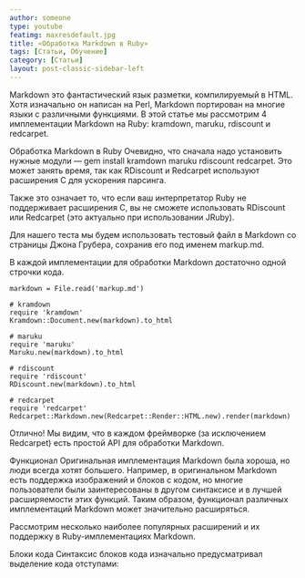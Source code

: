 ```yaml
---
author: someone
type: youtube
featimg: maxresdefault.jpg
title: «Обработка Markdown в Ruby»
tags: [Статьи, Обучение]
category: [Статьи]
layout: post-classic-sidebar-left
---
```

Markdown это фантастический язык разметки, компилируемый в HTML. Хотя изначально он написан на Perl, Markdown портирован на многие языки с различными функциями. В этой статье мы рассмотрим 4 имплементации Markdown на Ruby: kramdown, maruku, rdiscount и redcarpet.

Обработка Markdown в Ruby
Очевидно, что сначала надо установить нужные модули — gem install kramdown maruku rdiscount redcarpet. Это может занять время, так как RDiscount и Redcarpet используют расширения C для ускорения парсинга.

Также это означает то, что если ваш интерпретатор Ruby не поддерживает расширения C, вы не сможете использовать RDiscount или Redcarpet (это актуально при использовании JRuby).

Для нашего теста мы будем использовать тестовый файл в Markdown со страницы Джона Грубера, сохранив его под именем markup.md.

В каждой имплементации для обработки Markdown достаточно одной строчки кода.
<pre><code class="css">markdown = File.read('markup.md')

# kramdown
require 'kramdown'
Kramdown::Document.new(markdown).to_html

# maruku
require 'maruku'
Maruku.new(markdown).to_html

# rdiscount
require 'rdiscount'
RDiscount.new(markdown).to_html

# redcarpet
require 'redcarpet'
Redcarpet::Markdown.new(Redcarpet::Render::HTML.new).render(markdown)</code></pre>
Отлично! Мы видим, что в каждом фреймворке (за исключением Redcarpet) есть простой API для обработки Markdown.

Функционал
Оригинальная имплементация Markdown была хороша, но люди всегда хотят большего. Например, в оригинальном Markdown есть поддержка изображений и блоков с кодом, но многие пользователи были заинтересованы в другом синтаксисе и в лучшей расширяемости этих функций. Таким образом, функционал различных имплементаций Markdown может значительно расширяться.

Рассмотрим несколько наиболее популярных расширений и их поддержку в Ruby-имплементациях Markdown.

Блоки кода
Синтаксис блоков кода изначально предусматривал выделение кода отступами:



